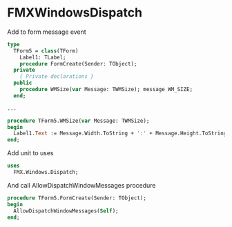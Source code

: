 # FMXWindowsDispatch

Add to form message event
```pascal
type
  TForm5 = class(TForm)
    Label1: TLabel;
    procedure FormCreate(Sender: TObject);
  private
    { Private declarations }
  public
    procedure WMSize(var Message: TWMSize); message WM_SIZE;
  end;

...

procedure TForm5.WMSize(var Message: TWMSize);
begin
  Label1.Text := Message.Width.ToString + ':' + Message.Height.ToString;
end;
```

Add unit to uses

```pascal
uses
  FMX.Windows.Dispatch;
```

And call AllowDispatchWindowMessages procedure

```pascal
procedure TForm5.FormCreate(Sender: TObject);
begin
  AllowDispatchWindowMessages(Self);
end;
```
